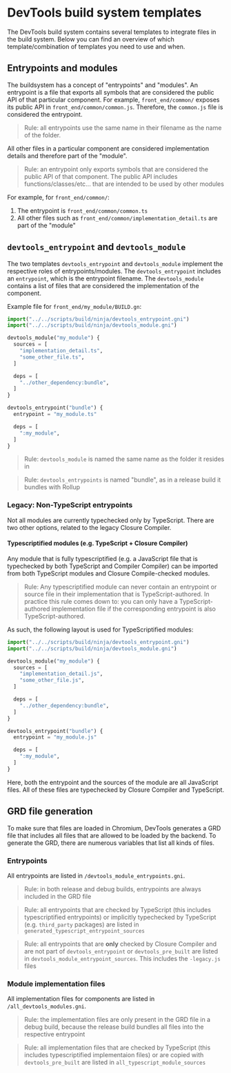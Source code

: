 # DevTools build system templates

The DevTools build system contains several templates to integrate files in the build system.
Below you can find an overview of which template/combination of templates you need to use and when.

## Entrypoints and modules

The buildsystem has a concept of "entrypoints" and "modules".
An entrypoint is a file that exports all symbols that are considered the public API of that particular component.
For example, `front_end/common/` exposes its public API in `front_end/common/common.js`.
Therefore, the `common.js` file is considered the entrypoint.

> Rule: all entrypoints use the same name in their filename as the name of the folder.

All other files in a particular component are considered implementation details and therefore part of the "module".

> Rule: an entrypoint only exports symbols that are considered the public API of that component.
The public API includes functions/classes/etc... that are intended to be used by other modules

For example, for `front_end/common/`:
1. The entrypoint is `front_end/common/common.ts`
2. All other files such as `front_end/common/implementation_detail.ts` are part of the "module"

## `devtools_entrypoint` and `devtools_module`

The two templates `devtools_entrypoint` and `devtools_module` implement the respective roles of entrypoints/modules.
The `devtools_entrypoint` includes an `entrypoint`, which is the entrypoint filename.
The `devtools_module` contains a list of files that are considered the implementation of the component.

Example file for `front_end/my_module/BUILD.gn`:

```python
import("../../scripts/build/ninja/devtools_entrypoint.gni")
import("../../scripts/build/ninja/devtools_module.gni")

devtools_module("my_module") {
  sources = [
    "implementation_detail.ts",
    "some_other_file.ts",
  ]

  deps = [
    "../other_dependency:bundle",
  ]
}

devtools_entrypoint("bundle") {
  entrypoint = "my_module.ts"

  deps = [
    ":my_module",
  ]
}
```

> Rule: `devtools_module` is named the same name as the folder it resides in

> Rule: `devtools_entrypoints` is named "bundle", as in a release build it bundles with Rollup

### Legacy: Non-TypeScript entrypoints

Not all modules are currently typechecked only by TypeScript.
There are two other options, related to the legacy Closure Compiler.

#### Typescriptified modules (e.g. TypeScript + Closure Compiler)

Any module that is fully typescriptified (e.g. a JavaScript file that is typechecked by both TypeScript and Compiler Compiler) can be imported from both TypeScript modules and Closure Compile-checked modules.

> Rule: Any typescriptified module can never contain an entrypoint or source file in their implementation that is TypeScript-authored. In practice this rule comes down to: you can only have a TypeScript-authored implementation file if the corresponding entrypoint is also TypeScript-authored.

As such, the following layout is used for TypeScriptified modules:

```python
import("../../scripts/build/ninja/devtools_entrypoint.gni")
import("../../scripts/build/ninja/devtools_module.gni")

devtools_module("my_module") {
  sources = [
    "implementation_detail.js",
    "some_other_file.js",
  ]

  deps = [
    "../other_dependency:bundle",
  ]
}

devtools_entrypoint("bundle") {
  entrypoint = "my_module.js"

  deps = [
    ":my_module",
  ]
}
```

Here, both the entrypoint and the sources of the module are all JavaScript files.
All of these files are typechecked by Closure Compiler and TypeScript.

## GRD file generation

To make sure that files are loaded in Chromium, DevTools generates a GRD file that includes all files that are allowed to be loaded by the backend.
To generate the GRD, there are numerous variables that list all kinds of files.

### Entrypoints

All entrypoints are listed in `/devtools_module_entrypoints.gni`.

> Rule: in both release and debug builds, entrypoints are always included in the GRD file

> Rule: all entrypoints that are checked by TypeScript (this includes typescriptified entrypoints) or implicitly typechecked by TypeScript (e.g. `third_party` packages) are listed in `generated_typescript_entrypoint_sources`

> Rule: all entrypoints that are **only** checked by Closure Compiler and are not part of `devtools_entrypoint` or `devtools_pre_built` are listed in `devtools_module_entrypoint_sources`. This includes the `-legacy.js` files

### Module implementation files

All implementation files for components are listed in `/all_devtools_modules.gni`.

> Rule: the implementation files are only present in the GRD file in a debug build, because the release build bundles all files into the respective entrypoint

> Rule: all implementation files that are checked by TypeScript (this includes typescriptified implementaion files) or are copied with `devtools_pre_built` are listed in `all_typescript_module_sources`
